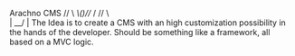   Arachno CMS
    //  \\
   _\\()//_ 
  / //  \\ \
   | \__/ |
The Idea is to create a CMS with an high customization possibility in the hands of the developer. 
Should be something like a framework, all based on a MVC logic.

